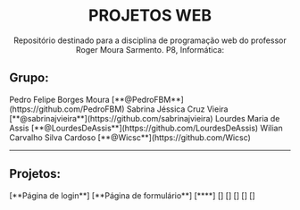<h1 align="center">PROJETOS WEB</h1>
<p align="center">Repositório destinado para a disciplina de programação web do professor Roger Moura Sarmento. P8, Informática:</p>
<h2>Grupo:</h2>
Pedro Felipe Borges Moura [**@PedroFBM**](https://github.com/PedroFBM)
Sabrina Jéssica Cruz Vieira [**@sabrinajvieira**](https://github.com/sabrinajvieira)
Lourdes Maria de Assis [**@LourdesDeAssis**](https://github.com/LourdesDeAssis)
Wilian Carvalho Silva Cardoso [**@Wicsc**](https://github.com/Wicsc)
<hr>
<h2>Projetos:</h2>
[**Página de login**]
[**Página de formulário**]
[****]
[]
[]
[]
[]
[]
